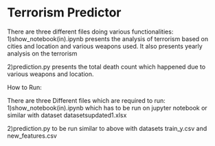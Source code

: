 # Terrorism Predictor

There are three different files doing various functionalities:
1)show_notebook(in).ipynb presents the analysis of terrorism based on cities and location and various weapons used.
It also presents yearly analysis on the terrorism

2)prediction.py presents the total death count which happened due to various weapons and location.



How to Run:

There are three Different files which are required to run:
1)show_notebook(in).ipynb which has to be run on jupyter notebook or similar with dataset datasetsupdated1.xlsx

2)prediction.py to be run similar to above with datasets train_y.csv and new_features.csv
